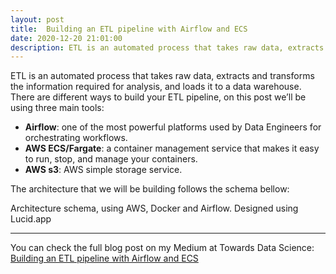 ```yaml
---
layout: post
title:  Building an ETL pipeline with Airflow and ECS
date: 2020-12-20 21:01:00
description: ETL is an automated process that takes raw data, extracts and transforms the information required for analysis, and loads it to a data warehouse.
---
```


ETL is an automated process that takes raw data, extracts and transforms the information required for analysis, and loads it to a data warehouse. There are different ways to build your ETL pipeline, on this post we’ll be using three main tools:

* **Airflow**: one of the most powerful platforms used by Data Engineers for orchestrating workflows.
* **AWS ECS/Fargate**: a container management service that makes it easy to run, stop, and manage your containers.
* **AWS s3**: AWS simple storage service.

The architecture that we will be building follows the schema bellow:

<div class="row">
    <div class="col-sm mt-3 mt-md-0">
        <img class="img-fluid rounded z-depth-1" src="{{ '/assets/img/ETL_architecture.png' | relative_url }}" alt="" title="ETL Architecture"/>
    </div>
</div>
<div class="caption">
    Architecture schema, using AWS, Docker and Airflow. Designed using Lucid.app
</div>

***

You can check the full blog post on my Medium at Towards Data Science: [Building an ETL pipeline with Airflow and ECS](https://towardsdatascience.com/building-an-etl-pipeline-with-airflow-and-ecs-4f68b7aa3b5b)